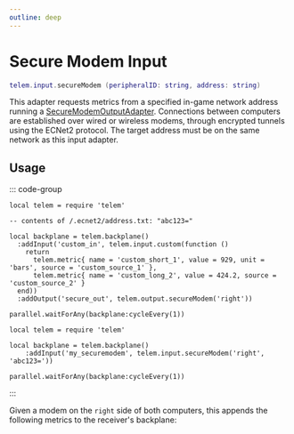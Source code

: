 ```yaml
---
outline: deep
---
```


# Secure Modem Input <RepoLink path="lib/input/SecureModemInputAdapter.lua" />

```lua
telem.input.secureModem (peripheralID: string, address: string)
```

This adapter requests metrics from a specified in-game network address running a [SecureModemOutputAdapter](/reference/output/SecureModem). Connections between computers are established over wired or wireless modems, through encrypted tunnels using the ECNet2 protocol. The target address must be on the same network as this input adapter.

## Usage

::: code-group

```lua{11} [Computer 1: Transmitter]
local telem = require 'telem'

-- contents of /.ecnet2/address.txt: "abc123="

local backplane = telem.backplane()
  :addInput('custom_in', telem.input.custom(function ()
    return
      telem.metric{ name = 'custom_short_1', value = 929, unit = 'bars', source = 'custom_source_1' },
      telem.metric{ name = 'custom_long_2', value = 424.2, source = 'custom_source_2' }
  end))
  :addOutput('secure_out', telem.output.secureModem('right'))

parallel.waitForAny(backplane:cycleEvery(1))
```

```lua{4} [Computer 2: Receiver]
local telem = require 'telem'

local backplane = telem.backplane()
	:addInput('my_securemodem', telem.input.secureModem('right', 'abc123='))

parallel.waitForAny(backplane:cycleEvery(1))
```

:::

Given a modem on the `right` side of both computers, this appends the following metrics to the receiver's backplane:

<MetricTable
  show-heritage
  :metrics="[
    {
      name: 'custom_short_1',
      value: 929,
      unit: 'bars',
      adapter: 'my_securemodem:custom_in',
      source: 'custom_source_1'
    },
    {
      name: 'custom_long_2',
      value: 424.2,
      adapter: 'my_securemodem:custom_in',
      source: 'custom_source_2'
    }
  ]"
/>